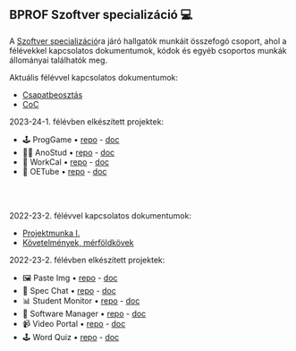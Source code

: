 ## BPROF Szoftver specializáció 💻
A [Szoftver specializáció](https://bprof-spec.github.io/)ra járó hallgatók munkáit összefogó csoport, ahol a félévekkel kapcsolatos dokumentumok, kódok és egyéb csoportos munkák állományai találhatók meg.

Aktuális félévvel kapcsolatos dokumentumok:
- [Csapatbeosztás](https://github.com/bprof-spec-codes/docs/blob/master/BRPOF-2022/%C3%96LAB-2-2023-2024-1/team-and-project-%20assignment.md)
- [CoC](https://github.com/bprof-spec-codes/docs/blob/master/BRPOF-2022/%C3%96LAB-2-2023-2024-1/code-of-conduct.md)

2023-24-1. félévben elkészített projektek:
- 🕹 ProgGame • [repo](https://github.com/bprof-spec-codes/proggame) - [doc](https://github.com/bprof-spec-codes/docs/blob/master/BRPOF-2022/%C3%96LAB-2-2023-2024-1/proggame.md)
- 👨‍🎓 AnoStud • [repo](https://github.com/bprof-spec-codes/anostud) - [doc](https://github.com/bprof-spec-codes/docs/blob/master/BRPOF-2022/%C3%96LAB-2-2023-2024-1/anostud.md)
- 📆 WorkCal • [repo](https://github.com/bprof-spec-codes/workcal) - [doc](https://github.com/bprof-spec-codes/docs/blob/master/BRPOF-2022/%C3%96LAB-2-2023-2024-1/workcal.md)
- 📼 OETube • [repo](https://github.com/bprof-spec-codes/oetube) - [doc](https://github.com/bprof-spec-codes/docs/blob/master/BRPOF-2022/%C3%96LAB-2-2023-2024-1/oetube.md)

<br><br>

2022-23-2. félévvel kapcsolatos dokumentumok:
- [Projektmunka I.](https://github.com/bprof-spec-codes/docs/tree/master/PROJM-1-2022-2023-2)
- [Követelmények, mérföldkövek](https://github.com/bprof-spec-codes/docs/blob/master/PROJM-1-2022-2023-2/project-final-demo-requirements.md)

2022-23-2. félévben elkészített projektek:
- 🖼 Paste Img • [repo](https://github.com/bprof-spec-codes/pasteimg) - [doc](https://github.com/bprof-spec-codes/docs/blob/master/PROJM-1-2022-2023-2/projects/pasteimg.md)
- 💭 Spec Chat • [repo](https://github.com/bprof-spec-codes/specchat) - [doc](https://github.com/bprof-spec-codes/docs/blob/master/PROJM-1-2022-2023-2/projects/specchat.md)
- 📊 Student Monitor • [repo](https://github.com/bprof-spec-codes/studmon) - [doc](https://github.com/bprof-spec-codes/docs/blob/master/PROJM-1-2022-2023-2/projects/studmon.md)
- 💾 Software Manager • [repo](https://github.com/bprof-spec-codes/softman) - [doc](https://github.com/bprof-spec-codes/docs/blob/master/PROJM-1-2022-2023-2/projects/softman.md)
- 📹 Video Portal • [repo](https://github.com/bprof-spec-codes/videoportal) - [doc](https://github.com/bprof-spec-codes/docs/blob/master/PROJM-1-2022-2023-2/projects/videoportal.md)
- 🕹 Word Quiz • [repo](https://github.com/bprof-spec-codes/wordquiz) - [doc](https://github.com/bprof-spec-codes/docs/blob/master/PROJM-1-2022-2023-2/projects/wordquiz.md)

